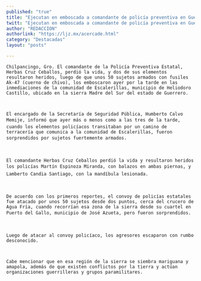 ```yaml
---
published: "true"
title: "Ejecutan en emboscada a comandante de policía preventiva en Guerrero"
twitt: "Ejecutan en emboscada a comandante de policía preventiva en Guerrero"
author: "REDACCION"
authorlink: "https://ljz.mx/acercade.html"
category: "Destacadas"
layout: "posts"

---
```



  
    Chilpancingo, Gro. El comandante de la Policía Preventiva Estatal, Herbas Cruz Ceballos, perdió la vida, y dos de sus elementos resultaron heridos, luego de que unos 50 sujetos armados con fusiles Ak-47 (cuerno de chivo), los emboscaron ayer por la tarde en las inmediaciones de la comunidad de Escalerillas, municipio de Heliodoro Castillo, ubicado en la sierra Madre del Sur del estado de Guerrero.
  
  
  
    El encargado de la Secretaría de Seguridad Pública, Humberto Calvo Memije, informó que ayer más o menos como a las tres de la tarde, cuando los elementos policíacos transitaban por un camino de terracería que comunica a la comunidad de Escalerillas, fueron sorprendidos por sujetos fuertemente armados.
  
  
  
    El comandante Herbas Cruz Ceballos perdió la vida y resultaron heridos los policías Martín Espinoza Miranda, con balazos en ambas piernas, y Lamberto Candia Santiago, con la mandíbula lesionada.
  
  
  
    De acuerdo con los primeros reportes, el convoy de policías estatales fue atacado por unos 50 sujetos desde dos puntos, cerca del crucero de Agua Fría, cuando recorrían esa zona de la sierra desde su cuartel en Puerto del Gallo, municipio de José Azueta, pero fueron sorprendidos.
  
  
  
    Luego de atacar al convoy policíaco, los agresores escaparon con rumbo desconocido.
  
  
  
    Cabe mencionar que en esa región de la sierra se siembra mariguana y amapola, además de que existen conflictos por la tierra y actúan organizaciones guerrilleras y grupos paramilitares.
  

